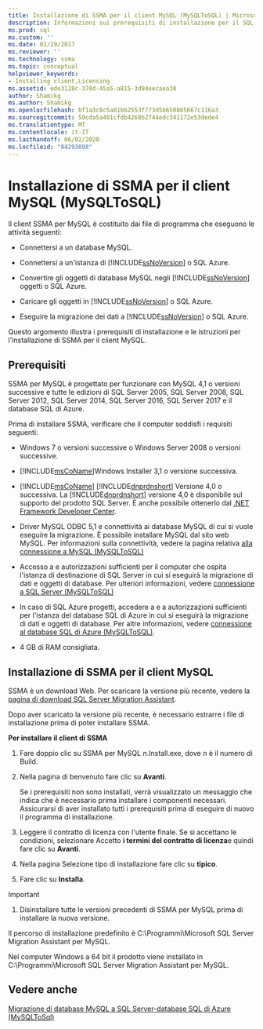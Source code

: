 ```yaml
---
title: Installazione di SSMA per il client MySQL (MySQLToSQL) | Microsoft Docs
description: Informazioni sui prerequisiti di installazione per il SQL Server Migration Assistant (SSMA) per il client MySQL e su come installare.
ms.prod: sql
ms.custom: ''
ms.date: 01/19/2017
ms.reviewer: ''
ms.technology: ssma
ms.topic: conceptual
helpviewer_keywords:
- Installing client,Licensing
ms.assetid: ede3128c-370d-45a5-a815-3d94eecaea30
author: Shamikg
ms.author: Shamikg
ms.openlocfilehash: bf1a3c8c5a01bb2553f773d5b650805667c116a3
ms.sourcegitcommit: 59cda5a481cfdb4268b2744edc341172e53dede4
ms.translationtype: MT
ms.contentlocale: it-IT
ms.lasthandoff: 06/02/2020
ms.locfileid: "84293898"
---
```

# <a name="installing-ssma-for-mysql-client-mysqltosql"></a>Installazione di SSMA per il client MySQL (MySQLToSQL)
Il client SSMA per MySQL è costituito dai file di programma che eseguono le attività seguenti:  
  
-   Connettersi a un database MySQL.  
  
-   Connettersi a un'istanza di [!INCLUDE[ssNoVersion](../../includes/ssnoversion-md.md)] o SQL Azure.  
  
-   Convertire gli oggetti di database MySQL negli [!INCLUDE[ssNoVersion](../../includes/ssnoversion-md.md)] oggetti o SQL Azure.  
  
-   Caricare gli oggetti in [!INCLUDE[ssNoVersion](../../includes/ssnoversion-md.md)] o SQL Azure.  
  
-   Eseguire la migrazione dei dati a [!INCLUDE[ssNoVersion](../../includes/ssnoversion-md.md)] o SQL Azure.  
  
Questo argomento illustra i prerequisiti di installazione e le istruzioni per l'installazione di SSMA per il client MySQL.  
  
## <a name="prerequisites"></a>Prerequisiti  
SSMA per MySQL è progettato per funzionare con MySQL 4,1 o versioni successive e tutte le edizioni di SQL Server 2005, SQL Server 2008, SQL Server 2012, SQL Server 2014, SQL Server 2016, SQL Server 2017 e il database SQL di Azure.  
  
Prima di installare SSMA, verificare che il computer soddisfi i requisiti seguenti:  
  
-   Windows 7 o versioni successive o Windows Server 2008 o versioni successive.  
  
-   [!INCLUDE[msCoName](../../includes/msconame_md.md)]Windows Installer 3,1 o versione successiva.  
  
-   [!INCLUDE[msCoName](../../includes/msconame_md.md)] [!INCLUDE[dnprdnshort](../../includes/dnprdnshort_md.md)] Versione 4,0 o successiva. La [!INCLUDE[dnprdnshort](../../includes/dnprdnshort_md.md)] versione 4,0 è disponibile sul supporto del prodotto SQL Server. È anche possibile ottenerlo dal [.NET Framework Developer Center](https://go.microsoft.com/fwlink/?LinkId=48882).  
  
-   Driver MySQL ODBC 5,1 e connettività ai database MySQL di cui si vuole eseguire la migrazione. È possibile installare MySQL dal sito web MySQL. Per informazioni sulla connettività, vedere la pagina relativa [alla connessione a MySQL &#40;MySQLToSQL&#41;](../../ssma/mysql/connecting-to-mysql-mysqltosql.md)  
  
-   Accesso a e autorizzazioni sufficienti per il computer che ospita l'istanza di destinazione di SQL Server in cui si eseguirà la migrazione di dati e oggetti di database. Per ulteriori informazioni, vedere [connessione a SQL Server &#40;MySQLToSQL&#41;](../../ssma/mysql/connecting-to-sql-server-mysqltosql.md)  
  
-   In caso di SQL Azure progetti, accedere a e a autorizzazioni sufficienti per l'istanza del database SQL di Azure in cui si eseguirà la migrazione di dati e oggetti di database. Per altre informazioni, vedere [connessione al database SQL di Azure &#40;MySQLToSQL&#41;](../../ssma/mysql/connecting-to-azure-sql-db-mysqltosql.md).  
  
-   4 GB di RAM consigliata.  
  
## <a name="installing-ssma-for-mysql-client"></a>Installazione di SSMA per il client MySQL  
SSMA è un download Web. Per scaricare la versione più recente, vedere la [pagina di download SQL Server Migration Assistant](https://aka.ms/ssmaformysql).  
  
Dopo aver scaricato la versione più recente, è necessario estrarre i file di installazione prima di poter installare SSMA.  
  
**Per installare il client di SSMA**  
  
1.  Fare doppio clic su SSMA per MySQL *n*.Install.exe, dove *n* è il numero di Build.  
  
2.  Nella pagina di benvenuto fare clic su **Avanti**.  
  
    Se i prerequisiti non sono installati, verrà visualizzato un messaggio che indica che è necessario prima installare i componenti necessari. Assicurarsi di aver installato tutti i prerequisiti prima di eseguire di nuovo il programma di installazione.  
  
3.  Leggere il contratto di licenza con l'utente finale. Se si accettano le condizioni, selezionare Accetto **i termini del contratto di licenza**e quindi fare clic su **Avanti**.  
  
4.  Nella pagina Selezione tipo di installazione fare clic su **tipico**.  
  
5.  Fare clic su **Installa**.  
  
> [!IMPORTANT]  
> 1.  Disinstallare tutte le versioni precedenti di SSMA per MySQL prima di installare la nuova versione.  
  
Il percorso di installazione predefinito è C:\Programmi\Microsoft SQL Server Migration Assistant per MySQL.  
  
Nel computer Windows a 64 bit il prodotto viene installato in C:\Programmi\Microsoft SQL Server Migration Assistant per MySQL.  
  
## <a name="see-also"></a>Vedere anche  
[Migrazione di database MySQL a SQL Server-database SQL di Azure &#40;MySQLToSql&#41;](../../ssma/mysql/migrating-mysql-databases-to-sql-server-azure-sql-db-mysqltosql.md)  
  
